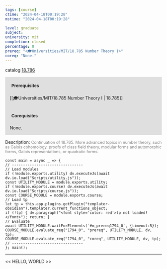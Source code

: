 ```yaml
---
tags: [course]
ctime: "2024-04-18T00:19:28"
mstime: "2024-04-18T00:19:28"

level: graduate
subject: 
university: mit
completion: closed
percentage: 0
prereq: "<🎓Universities/MIT/18.785 Number Theory I>"
coreq: "None."
---
```


catalog [18.786](http://student.mit.edu/catalog/m18b.html#18.786)

<span style="display: block; padding: 15px; background-color: rgb(100, 100, 100, 0.2);"><font id="m_prereq1794_0" style="display: block; font-family: Arial, sans-serif; font-weight: bold; padding: 5px">Prerequisites</font><br><span id="prereq1794_0">[[🎓Universities/MIT/18.785 Number Theory I | 18.785]]</span></span>
<span style="display: block; padding: 15px; background-color: rgb(100, 100, 100, 0.2);"><font id="m_coreq1794_0" style="display: block; font-family: Arial, sans-serif; font-weight: bold; padding: 5px">Corequisites</font><br><span id="coreq1794_0">None.</span></span>

<font style="">Description:</font>
<font style="color: grey; font-size: 0.8rem;">Continuation of 18.785. More advanced topics in number theory, such as Galois cohomology, proofs of class field theory, modular forms and automorphic forms, Galois representations, or quadratic forms.</font>

```dataviewjs
const main = async _ => {
// --------------------------------
// Load modules
if (!module.exports.utility) dv.executeJs(await dv.io.load("Scripts/utility.js"));
const UTILITY_MODULE = module.exports.utility;
if (!module.exports.course) dv.executeJs(await dv.io.load("Scripts/course.js"));
const COURSE_MODULE = module.exports.course;
// Load tp
let tp = this.app.plugins.getPlugin("templater-obsidian").templater.current_functions_object;
if (!tp) { dv.paragraph("<font style='color: red'>tp not loaded!</font>"); return; }
// Evaluate
await UTILITY_MODULE.waitForElements(`#m_prereq1794_0`, {timeout:5});
COURSE_MODULE.evaluate_req("1794_0", "prereq", UTILITY_MODULE, dv, tp);
COURSE_MODULE.evaluate_req("1794_0", "coreq", UTILITY_MODULE, dv, tp);
// --------------------------------
}; main();
```

---

<< HELLO, WORLD >>
